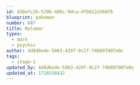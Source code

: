 ```yaml
---
id: d30afc2b-5396-406c-9dca-df0812d368f6
blueprint: pokemon
number: 687
title: Malamar
types:
  - dark
  - psychic
author: 4d8d6ede-5963-429f-9c2f-74b897007e0c
tags:
  - stage-1
updated_by: 4d8d6ede-5963-429f-9c2f-74b897007e0c
updated_at: 1716516432
---
```

